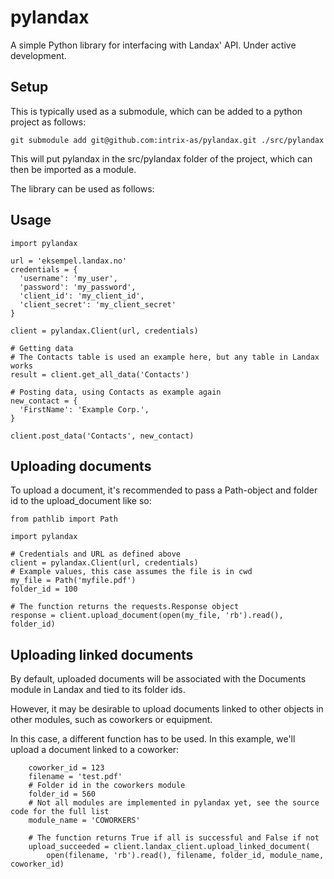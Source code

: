 # pylandax

A simple Python library for interfacing with Landax' API. Under active development.

## Setup

This is typically used as a submodule, which can be added to a python project as follows:

```(bash)
git submodule add git@github.com:intrix-as/pylandax.git ./src/pylandax
```

This will put pylandax in the src/pylandax folder of the project, which can then be imported as a module.

The library can be used as follows:

## Usage

```(python)
import pylandax

url = 'eksempel.landax.no'
credentials = {
  'username': 'my_user',
  'password': 'my_password',
  'client_id': 'my_client_id',
  'client_secret': 'my_client_secret'
}

client = pylandax.Client(url, credentials)

# Getting data
# The Contacts table is used an example here, but any table in Landax works
result = client.get_all_data('Contacts')

# Posting data, using Contacts as example again
new_contact = {
  'FirstName': 'Example Corp.',
}

client.post_data('Contacts', new_contact)
```

## Uploading documents

To upload a document, it's recommended to pass a Path-object and folder id to the upload_document like so:

```(python)
from pathlib import Path

import pylandax

# Credentials and URL as defined above
client = pylandax.Client(url, credentials)
# Example values, this case assumes the file is in cwd
my_file = Path('myfile.pdf')
folder_id = 100

# The function returns the requests.Response object
response = client.upload_document(open(my_file, 'rb').read(), folder_id)
```

## Uploading linked documents

By default, uploaded documents will be associated with the Documents module in Landax and tied to its folder ids.

However, it may be desirable to upload documents linked to other objects in other modules, such as coworkers or equipment.

In this case, a different function has to be used. In this example, we'll upload a document linked to a coworker:

```(python)
    coworker_id = 123
    filename = 'test.pdf'
    # Folder id in the coworkers module
    folder_id = 560
    # Not all modules are implemented in pylandax yet, see the source code for the full list
    module_name = 'COWORKERS'

    # The function returns True if all is successful and False if not
    upload_succeeded = client.landax_client.upload_linked_document(
        open(filename, 'rb').read(), filename, folder_id, module_name, coworker_id)
```
